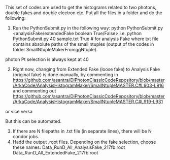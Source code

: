 This set of codes are used to get the histograms related to two photons, double fakes and double electron etc. Put all the
files in a folder and do the following:

1. Run the PythonSubmit.py in the following way:
python PythonSubmit.py <photon Pt selection> <txt file name> <analysisFake/extendedFake boolean True/False>
i.e. python PythonSubmit.py 40 sample.txt True # for analysis Fake
where txt file contains absolute paths of the small ntuples (output of the codes in folder SmallNtupleMakerFromggNtuple).

photon Pt selection is always kept at 40

2. Right now, changing from Extended Fake (loose fake) to Analysis Fake (original fake) is done manually, by commenting in
https://github.com/asantra/DiPhotonClassicCodeRepository/blob/master/ArkaCode/AnalysisHistogramMaker/SmallNtupleMASTER.C#L903-L916
and commenting out
https://github.com/asantra/DiPhotonClassicCodeRepository/blob/master/ArkaCode/AnalysisHistogramMaker/SmallNtupleMASTER.C#L919-L931

or vice versa

But this can be automated. 


3. If there are N filepaths in .txt file (in separate lines), there will be N condor jobs. 
4. Hadd the output .root files. Depending on the fake selection, choose these names:
Data_RunD_All_AnalysisFake_217fb.root
Data_RunD_All_ExtendedFake_217fb.root

